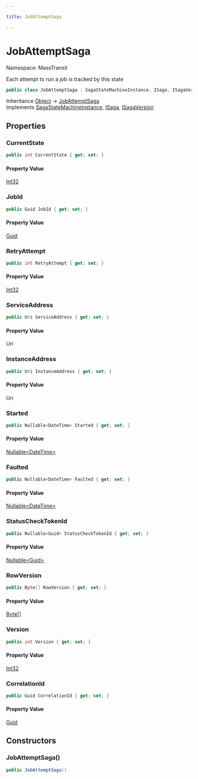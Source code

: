 ```yaml
---

title: JobAttemptSaga

---
```


# JobAttemptSaga

Namespace: MassTransit

Each attempt to run a job is tracked by this state

```csharp
public class JobAttemptSaga : SagaStateMachineInstance, ISaga, ISagaVersion
```

Inheritance [Object](https://learn.microsoft.com/en-us/dotnet/api/system.object) → [JobAttemptSaga](../masstransit/jobattemptsaga)<br/>
Implements [SagaStateMachineInstance](../../masstransit-abstractions/masstransit/sagastatemachineinstance), [ISaga](../../masstransit-abstractions/masstransit/isaga), [ISagaVersion](../../masstransit-abstractions/masstransit/isagaversion)

## Properties

### **CurrentState**

```csharp
public int CurrentState { get; set; }
```

#### Property Value

[Int32](https://learn.microsoft.com/en-us/dotnet/api/system.int32)<br/>

### **JobId**

```csharp
public Guid JobId { get; set; }
```

#### Property Value

[Guid](https://learn.microsoft.com/en-us/dotnet/api/system.guid)<br/>

### **RetryAttempt**

```csharp
public int RetryAttempt { get; set; }
```

#### Property Value

[Int32](https://learn.microsoft.com/en-us/dotnet/api/system.int32)<br/>

### **ServiceAddress**

```csharp
public Uri ServiceAddress { get; set; }
```

#### Property Value

Uri<br/>

### **InstanceAddress**

```csharp
public Uri InstanceAddress { get; set; }
```

#### Property Value

Uri<br/>

### **Started**

```csharp
public Nullable<DateTime> Started { get; set; }
```

#### Property Value

[Nullable\<DateTime\>](https://learn.microsoft.com/en-us/dotnet/api/system.nullable-1)<br/>

### **Faulted**

```csharp
public Nullable<DateTime> Faulted { get; set; }
```

#### Property Value

[Nullable\<DateTime\>](https://learn.microsoft.com/en-us/dotnet/api/system.nullable-1)<br/>

### **StatusCheckTokenId**

```csharp
public Nullable<Guid> StatusCheckTokenId { get; set; }
```

#### Property Value

[Nullable\<Guid\>](https://learn.microsoft.com/en-us/dotnet/api/system.nullable-1)<br/>

### **RowVersion**

```csharp
public Byte[] RowVersion { get; set; }
```

#### Property Value

[Byte[]](https://learn.microsoft.com/en-us/dotnet/api/system.byte)<br/>

### **Version**

```csharp
public int Version { get; set; }
```

#### Property Value

[Int32](https://learn.microsoft.com/en-us/dotnet/api/system.int32)<br/>

### **CorrelationId**

```csharp
public Guid CorrelationId { get; set; }
```

#### Property Value

[Guid](https://learn.microsoft.com/en-us/dotnet/api/system.guid)<br/>

## Constructors

### **JobAttemptSaga()**

```csharp
public JobAttemptSaga()
```
